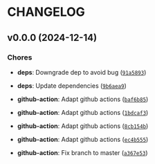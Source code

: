 # CHANGELOG


## v0.0.0 (2024-12-14)

### Chores

- **deps**: Downgrade dep to avoid bug
  ([`91a5893`](https://github.com/BenderV/autochat/commit/91a589367d758c98fdbe548a8b51e31f7da79e90))

- **deps**: Update dependencies
  ([`9b6aea9`](https://github.com/BenderV/autochat/commit/9b6aea991a27d3637ac8cac94d7906cc7396af20))

- **github-action**: Adapt github actions
  ([`baf6b85`](https://github.com/BenderV/autochat/commit/baf6b85d6e319cf2cf766102f90d4a47978b570a))

- **github-action**: Adapt github actions
  ([`1bdcaf3`](https://github.com/BenderV/autochat/commit/1bdcaf36c6419bde9864d44695442932aa103b62))

- **github-action**: Adapt github actions
  ([`8cb154b`](https://github.com/BenderV/autochat/commit/8cb154bfdc1208e8438e4eebe98ada7e3905f011))

- **github-action**: Adapt github actions
  ([`ec4b555`](https://github.com/BenderV/autochat/commit/ec4b55546df2e1fb1ef2be49fc6b1d942ae57256))

- **github-action**: Fix branch to master
  ([`a367e53`](https://github.com/BenderV/autochat/commit/a367e537cc30a7f3165f53c9be881fbd8938034b))
